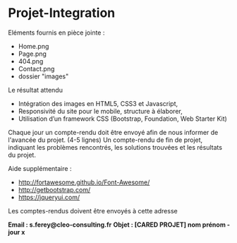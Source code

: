 # Projet-Integration

Eléments fournis en pièce jointe :
  - Home.png
  - Page.png
  - 404.png
  - Contact.png
  - dossier "images"

Le résultat attendu
  - Intégration des images en HTML5, CSS3 et Javascript,
  - Responsivité du site pour le mobile, structure à élaborer,
  - Utilisation d’un framework CSS (Bootstrap, Foundation, Web Starter Kit)

Chaque jour un compte-rendu doit être envoyé afin de nous informer de l'avancée du projet. (4-5 lignes)
Un compte-rendu de fin de projet, indiquant les problèmes rencontrés, les solutions trouvées et les résultats du projet.


Aide supplémentaire :
  - http://fortawesome.github.io/Font-Awesome/
  - http://getbootstrap.com/
  - https://jqueryui.com/

Les comptes-rendus doivent être envoyés à cette adresse

  __Email : s.ferey@cleo-consulting.fr__
  __Objet : [CARED PROJET] nom prénom - jour x__
